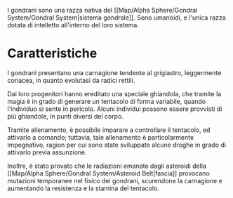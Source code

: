 I gondrani sono una razza nativa del [[Map/Alpha Sphere/Gondral System/Gondral System|sistema gondrale]]. Sono umanoidi, e l'unica razza dotata di intelletto all'interno del loro sistema.

# Caratteristiche

I gondrani presentano una carnagione tendente al grigiastro, leggermente coriacea, in quanto evolutasi da radici rettili.

Dai loro progenitori hanno ereditato una speciale ghiandola, che tramite la magia è in grado di generare un tentacolo di forma variabile, quando l'individuo si sente in pericolo. Alcuni individui possono essere provvisti di più ghiandole, in punti diversi del corpo.

Tramite allenamento, è possibile imparare a controllare il tentacolo, ed attivarlo a comando; tuttavia, tale allenamento è particolarmente impegnativo, ragion per cui sono state sviluppate alcune droghe in grado di attivarlo previa assunzione.

Inoltre, è stato provato che le radiazioni emanate dagli asteroidi della [[Map/Alpha Sphere/Gondral System/Asteroid Belt|fascia]] provocano mutazioni temporanee nel fisico dei gondrani, scurendone la carnagione e aumentando la resistenza e la stamina del tentacolo.
